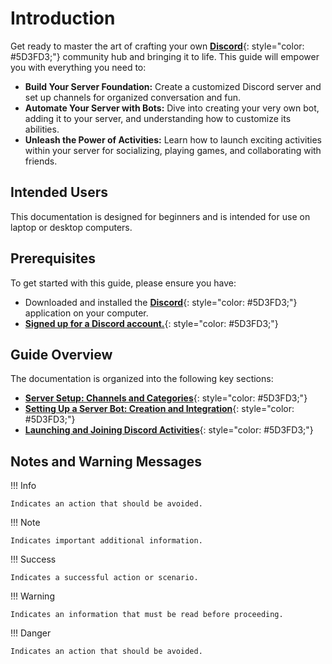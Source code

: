 # **Introduction**

Get ready to master the art of crafting your own [**Discord**](https://discord.com/){: style="color: #5D3FD3;"} community hub and bringing it to life. This guide will empower you with everything you need to:

* **Build Your Server Foundation:** Create a customized Discord server and set up channels for organized conversation and fun.  
* **Automate Your Server with Bots:** Dive into creating your very own bot, adding it to your server, and understanding how to customize its abilities.  
* **Unleash the Power of Activities:** Learn how to launch exciting activities within your server for socializing, playing games, and collaborating with friends.  

## Intended Users  
This documentation is designed for beginners and is intended for use on laptop or desktop computers.

## Prerequisites  
To get started with this guide, please ensure you have:  

* Downloaded and installed the [**Discord**](https://discord.com/){: style="color: #5D3FD3;"}  application on your computer.  
* [**Signed up for a Discord account.**](https://discord.com/register){: style="color: #5D3FD3;"}

## Guide Overview
The documentation is organized into the following key sections:

* [**Server Setup: Channels and Categories**](Task1.md){: style="color: #5D3FD3;"}
* [**Setting Up a Server Bot: Creation and Integration**](Task2.md){: style="color: #5D3FD3;"}  
* [**Launching and Joining Discord Activities**](Task3.md){: style="color: #5D3FD3;"}


## Notes and Warning Messages

!!! Info

    Indicates an action that should be avoided.

!!! Note

    Indicates important additional information.

!!! Success

    Indicates a successful action or scenario.

!!! Warning

    Indicates an information that must be read before proceeding.

!!! Danger

    Indicates an action that should be avoided.





